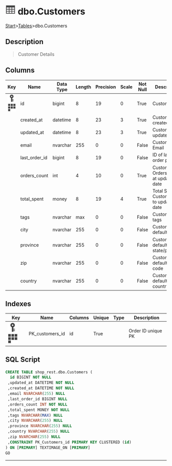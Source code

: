 # ![logo](../Images/table.svg) dbo.Customers

[Start](../start.md)>[Tables](./Tables.md)>dbo.Customers

## [](#Description) Description

> Customer Details

## [](#Columns) Columns

|Key|Name|Data Type|Length|Precision|Scale|Not Null|Description
|---|---|---|---|---|---|---|---
|[![Primary Key PK_customers_id](../Images/primarykey.svg)](#Indexes)[![Cluster Key PK_customers_id](../Images/Cluster.svg)](#Indexes)|id|bigint|8|19|0|True|Customer ID|
| |created_at|datetime|8|23|3|True|Customer created date|
| |updated_at|datetime|8|23|3|True|Customer last updated date|
| |email|nvarchar|255|0|0|False|Customer Email|
| |last_order_id|bigint|8|19|0|False|ID of last order placed|
| |orders_count|int|4|10|0|True|Customers Orders Count at updated date|
| |total_spent|money|8|19|4|True|Total Spent by Customer up to updated date|
| |tags|nvarchar|max|0|0|False|Customer tags|
| |city|nvarchar|255|0|0|False|Customer default city|
| |province|nvarchar|255|0|0|False|Customer default state/province|
| |zip|nvarchar|255|0|0|False|Customer default zip code|
| |country|nvarchar|255|0|0|False|Customer default country|

## [](#Indexes) Indexes

|Key|Name|Columns|Unique|Type|Description
|---|---|---|---|---|---
|[![Primary Key PK_ordercustid](../Images/primarykey.svg)](#Indexes)[![Cluster Key PK_ordercustid](../Images/Cluster.svg)](#Indexes)|PK_customers_id|id|True||Order ID unique PK|

## [](#SqlScript) SQL Script

```SQL
CREATE TABLE shop_rest.dbo.Customers (
  id BIGINT NOT NULL
 ,updated_at DATETIME NOT NULL
 ,created_at DATETIME NOT NULL
 ,email NVARCHAR(255) NULL
 ,last_order_id BIGINT NULL
 ,orders_count INT NOT NULL
 ,total_spent MONEY NOT NULL
 ,tags NVARCHAR(MAX) NULL
 ,city NVARCHAR(255) NULL
 ,province NVARCHAR(255) NULL
 ,country NVARCHAR(255) NULL
 ,zip NVARCHAR(255) NULL
 ,CONSTRAINT PK_Customers_id PRIMARY KEY CLUSTERED (id)
) ON [PRIMARY] TEXTIMAGE_ON [PRIMARY]
GO
```

___
